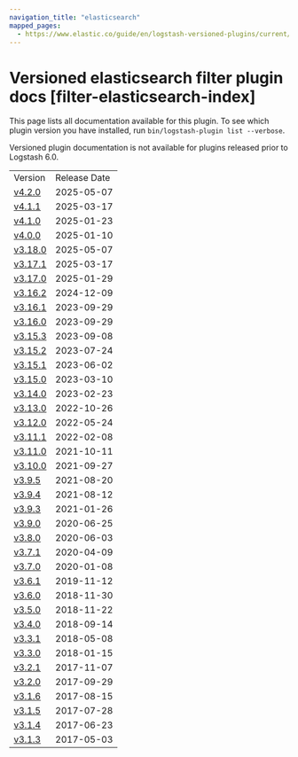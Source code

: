```yaml
---
navigation_title: "elasticsearch"
mapped_pages:
  - https://www.elastic.co/guide/en/logstash-versioned-plugins/current/filter-elasticsearch-index.html
---
```


# Versioned elasticsearch filter plugin docs [filter-elasticsearch-index]

This page lists all documentation available for this plugin. To see which plugin version you have installed, run `bin/logstash-plugin list --verbose`.

Versioned plugin documentation is not available for plugins released prior to Logstash 6.0.

| | |
| :- | :- |
| Version | Release Date |
| [v4.2.0](v4-2-0-plugins-filters-elasticsearch.md) | 2025-05-07 |
| [v4.1.1](v4-1-1-plugins-filters-elasticsearch.md) | 2025-03-17 |
| [v4.1.0](v4-1-0-plugins-filters-elasticsearch.md) | 2025-01-23 |
| [v4.0.0](v4-0-0-plugins-filters-elasticsearch.md) | 2025-01-10 |
| [v3.18.0](v3-18-0-plugins-filters-elasticsearch.md) | 2025-05-07 |
| [v3.17.1](v3-17-1-plugins-filters-elasticsearch.md) | 2025-03-17 |
| [v3.17.0](v3-17-0-plugins-filters-elasticsearch.md) | 2025-01-29 |
| [v3.16.2](v3-16-2-plugins-filters-elasticsearch.md) | 2024-12-09 |
| [v3.16.1](v3-16-1-plugins-filters-elasticsearch.md) | 2023-09-29 |
| [v3.16.0](v3-16-0-plugins-filters-elasticsearch.md) | 2023-09-29 |
| [v3.15.3](v3-15-3-plugins-filters-elasticsearch.md) | 2023-09-08 |
| [v3.15.2](v3-15-2-plugins-filters-elasticsearch.md) | 2023-07-24 |
| [v3.15.1](v3-15-1-plugins-filters-elasticsearch.md) | 2023-06-02 |
| [v3.15.0](v3-15-0-plugins-filters-elasticsearch.md) | 2023-03-10 |
| [v3.14.0](v3-14-0-plugins-filters-elasticsearch.md) | 2023-02-23 |
| [v3.13.0](v3-13-0-plugins-filters-elasticsearch.md) | 2022-10-26 |
| [v3.12.0](v3-12-0-plugins-filters-elasticsearch.md) | 2022-05-24 |
| [v3.11.1](v3-11-1-plugins-filters-elasticsearch.md) | 2022-02-08 |
| [v3.11.0](v3-11-0-plugins-filters-elasticsearch.md) | 2021-10-11 |
| [v3.10.0](v3-10-0-plugins-filters-elasticsearch.md) | 2021-09-27 |
| [v3.9.5](v3-9-5-plugins-filters-elasticsearch.md) | 2021-08-20 |
| [v3.9.4](v3-9-4-plugins-filters-elasticsearch.md) | 2021-08-12 |
| [v3.9.3](v3-9-3-plugins-filters-elasticsearch.md) | 2021-01-26 |
| [v3.9.0](v3-9-0-plugins-filters-elasticsearch.md) | 2020-06-25 |
| [v3.8.0](v3-8-0-plugins-filters-elasticsearch.md) | 2020-06-03 |
| [v3.7.1](v3-7-1-plugins-filters-elasticsearch.md) | 2020-04-09 |
| [v3.7.0](v3-7-0-plugins-filters-elasticsearch.md) | 2020-01-08 |
| [v3.6.1](v3-6-1-plugins-filters-elasticsearch.md) | 2019-11-12 |
| [v3.6.0](v3-6-0-plugins-filters-elasticsearch.md) | 2018-11-30 |
| [v3.5.0](v3-5-0-plugins-filters-elasticsearch.md) | 2018-11-22 |
| [v3.4.0](v3-4-0-plugins-filters-elasticsearch.md) | 2018-09-14 |
| [v3.3.1](v3-3-1-plugins-filters-elasticsearch.md) | 2018-05-08 |
| [v3.3.0](v3-3-0-plugins-filters-elasticsearch.md) | 2018-01-15 |
| [v3.2.1](v3-2-1-plugins-filters-elasticsearch.md) | 2017-11-07 |
| [v3.2.0](v3-2-0-plugins-filters-elasticsearch.md) | 2017-09-29 |
| [v3.1.6](v3-1-6-plugins-filters-elasticsearch.md) | 2017-08-15 |
| [v3.1.5](v3-1-5-plugins-filters-elasticsearch.md) | 2017-07-28 |
| [v3.1.4](v3-1-4-plugins-filters-elasticsearch.md) | 2017-06-23 |
| [v3.1.3](v3-1-3-plugins-filters-elasticsearch.md) | 2017-05-03 |
